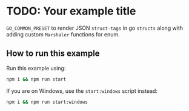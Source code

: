 # TODO: Your example title

`GO_COMMON_PRESET` to render JSON `struct-tags` in go `structs` along with adding custom `Marshaler` functions for enum.

## How to run this example

Run this example using:

```sh
npm i && npm run start
```

If you are on Windows, use the `start:windows` script instead:

```sh
npm i && npm run start:windows
```
